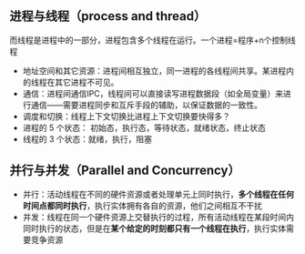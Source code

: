 ## 进程与线程（process and thread）
而线程是进程中的一部分，进程包含多个线程在运行。一个进程=程序+n个控制线程
- 地址空间和其它资源：进程间相互独立，同一进程的各线程间共享。某进程内的线程在其它进程不可见。
- 通信：进程间通信IPC，线程间可以直接读写进程数据段（如全局变量）来进行通信——需要进程同步和互斥手段的辅助，以保证数据的一致性。
- 调度和切换：线程上下文切换比进程上下文切换要快得多？
- 进程的 5 个状态： 初始态，执行态，等待状态，就绪状态，终止状态
- 线程的 3 个状态：就绪，执行，阻塞


## 并行与并发（Parallel and Concurrency）
- 并行：活动线程在不同的硬件资源或者处理单元上同时执行，**多个线程在任何时间点都同时执行**，执行实体拥有各自的资源，他们之间相互不干扰
- 并发：线程在同一个硬件资源上交替执行的过程，所有活动线程在某段时间内同时执行的状态，但是在**某个给定的时刻都只有一个线程在执行**，执行实体需要竞争资源
